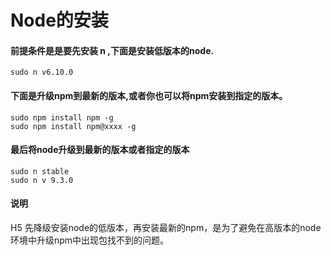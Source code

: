 # Node的安装
#### 前提条件是是要先安装 n ,下面是安装低版本的node.
```
sudo n v6.10.0
```

#### 下面是升级npm到最新的版本,或者你也可以将npm安装到指定的版本。

```
sudo npm install npm -g
sudo npm install npm@xxxx -g
````

#### 最后将node升级到最新的版本或者指定的版本
```
sudo n stable
sudo n v 9.3.0
```

#### 说明
H5 先降级安装node的低版本，再安装最新的npm，是为了避免在高版本的node环境中升级npm中出现包找不到的问题。
